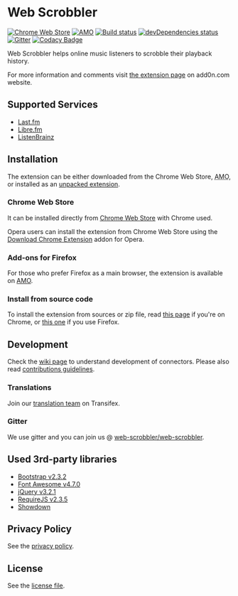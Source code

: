 # Web Scrobbler

[![Chrome Web Store][22]][1]
[![AMO][23]][15]
[![Build status][2]][3]
[![devDependencies status][6]][7]
[![Gitter][4]][5]
[![Codacy Badge][29]][30]

Web Scrobbler helps online music listeners to scrobble their playback history. 

For more information and comments visit [the extension page][12] on add0n.com website.

## Supported Services

-   [Last.fm][8]
-   [Libre.fm][26]
-   [ListenBrainz][27]

## Installation

The extension can be either downloaded from the Chrome Web Store, <abbr title="addons.mozilla.org">AMO</abbr>, or installed as an [unpacked extension][9].

### Chrome Web Store

It can be installed directly from [Chrome Web Store][1] with Chrome used.

Opera users can install the extension from Chrome Web Store using the [Download Chrome Extension][13] addon for Opera.

### Add-ons for Firefox

For those who prefer Firefox as a main browser, the extension is available on [AMO][15].

### Install from source code

To install the extension from sources or zip file, read [this page][24] if you're on Chrome, or [this one][25] if you use Firefox.

## Development

Check the [wiki page][10] to understand development of connectors. Please also read [contributions guidelines](.github/CONTRIBUTING.md).

### Translations

Join our [translation team][21] on Transifex.

### Gitter

We use gitter and you can join us @ [web-scrobbler/web-scrobbler][5].

## Used 3rd-party libraries

-   [Bootstrap v2.3.2][16]
-   [Font Awesome v4.7.0][17]
-   [jQuery v3.2.1][18]
-   [RequireJS v2.3.5][19]
-   [Showdown][28]

## Privacy Policy

See the [privacy policy][11].

## License

See the [license file](LICENSE.md).

[1]: https://chrome.google.com/webstore/detail/lastfm-scrobbler/hhinaapppaileiechjoiifaancjggfjm

[2]: https://api.travis-ci.org/web-scrobbler/web-scrobbler.svg

[3]: https://travis-ci.org/web-scrobbler/web-scrobbler

[4]: https://badges.gitter.im/Join%20Chat.svg

[5]: https://gitter.im/david-sabata/web-scrobbler

[6]: https://david-dm.org/web-scrobbler/web-scrobbler/dev-status.svg

[7]: https://david-dm.org/web-scrobbler/web-scrobbler?type=dev

[8]: http://www.last.fm/

[9]: https://developer.chrome.com/extensions/getstarted#unpacked

[10]: https://github.com/web-scrobbler/web-scrobbler/wiki/Connectors-development

[11]: src/PRIVACY.md

[12]: http://add0n.com/lastfm-scrobbler.html

[13]: https://addons.opera.com/extensions/details/app_id/kipjbhgniklcnglfaldilecjomjaddfi

[15]: https://addons.mozilla.org/en-US/firefox/addon/web-scrobbler/

[21]: https://www.transifex.com/web-scrobbler/web-scrobbler/dashboard/

[22]: https://img.shields.io/chrome-web-store/v/hhinaapppaileiechjoiifaancjggfjm.svg

[23]: https://img.shields.io/amo/v/web-scrobbler.svg

[24]: https://github.com/web-scrobbler/web-scrobbler/wiki/Install-an-unpacked-extension

[25]: https://github.com/web-scrobbler/web-scrobbler/wiki/Install-a-temporary-add-on

[26]: https://libre.fm/

[27]: https://listenbrainz.org/

[29]: https://api.codacy.com/project/badge/Grade/bb2841f875014aaea6a354da6c96bdee

[30]: https://www.codacy.com/app/inverse/web-scrobbler

[16]: http://getbootstrap.com/2.3.2/assets/bootstrap.zip

[17]: http://fontawesome.io/assets/font-awesome-4.7.0.zip

[18]: http://code.jquery.com/jquery-3.2.1.min.js

[19]: http://requirejs.org/docs/release/2.3.5/minified/require.js

[28]: https://github.com/showdownjs/showdown/archive/1.9.0.zip
